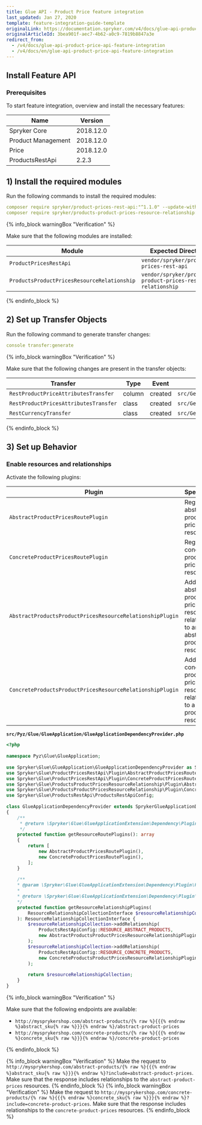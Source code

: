 ```yaml
---
title: Glue API - Product Price feature integration
last_updated: Jan 27, 2020
template: feature-integration-guide-template
originalLink: https://documentation.spryker.com/v4/docs/glue-api-product-price-api-feature-integration
originalArticleId: 3bea901f-aec7-4b62-a0c9-7819b8847a3e
redirect_from:
  - /v4/docs/glue-api-product-price-api-feature-integration
  - /v4/docs/en/glue-api-product-price-api-feature-integration
---
```


## Install Feature API
### Prerequisites
To start feature integration, overview and install the necessary features:

| Name | Version |
| --- | --- |
| Spryker Core | 2018.12.0 |
| Product Management | 2018.12.0 |
| Price | 2018.12.0 |
| ProductsRestApi | 2.2.3 |

## 1) Install the required modules

Run the following commands to install the required modules:

```yaml
composer require spryker/product-prices-rest-api:"^1.1.0" --update-with-dependencies
composer require spryker/products-product-prices-resource-relationship:"^1.0.0" --update-with-dependencies
```

{% info_block warningBox "Verification" %}


Make sure that the following modules are installed:

| Module | Expected Directory |
| --- | --- |
| `ProductPricesRestApi` | `vendor/spryker/product-prices-rest-api` |
|`ProductsProductPricesResourceRelationship`|`vendor/spryker/products-product-prices-resource-relationship`|

{% endinfo_block %}

## 2) Set up Transfer Objects

Run the following command to generate transfer changes:

```yaml
console transfer:generate
```

{% info_block warningBox "Verification" %}

Make sure that the following changes are present in the transfer objects:

| Transfer |Type  | Event | Path |
| --- | --- | --- | --- |
| `RestProductPriceAttributesTransfer` | column | created | `src/Generated/Shared/Transfer/RestProductPriceAttributesTransfer` |
| `RestProductPricesAttributesTransfer` | class | created | `src/Generated/Shared/Transfer/RestProductPricesAttributesTransfer` |
| `RestCurrencyTransfer` | class | created | `src/Generated/Shared/Transfer/RestCurrencyTransfer` |

{% endinfo_block %}

## 3) Set up Behavior
### Enable resources and relationships
Activate the following plugins:

| Plugin | Specification | Prerequisites | Namespace |
| --- | --- | --- | --- |
| `AbstractProductPricesRoutePlugin` | Registers an abstract product prices resource. | None | `Spryker\Glue\ProductPricesRestApi\Plugin` |
| `ConcreteProductPricesRoutePlugin` | Registers a concrete product prices resource. | None | `Spryker\Glue\ProductPricesRestApi\Plugin` |
| `AbstractProductsProductPricesResourceRelationshipPlugin` | Adds an abstract product prices resource as a relationship to an abstract product resource. | None | `Spryker\Glue\ProductsProductPricesResourceRelationship\Plugin` |
| `ConcreteProductsProductPricesResourceRelationshipPlugin` | Adds a concrete product prices resource as a relationship to a concrete product resource. | None | `Spryker\Glue\ProductsProductPricesResourceRelationship\Plugin` |

**`src/Pyz/Glue/GlueApplication/GlueApplicationDependencyProvider.php`**
```php
<?php
 
namespace Pyz\Glue\GlueApplication;
 
use Spryker\Glue\GlueApplication\GlueApplicationDependencyProvider as SprykerGlueApplicationDependencyProvider;
use Spryker\Glue\ProductPricesRestApi\Plugin\AbstractProductPricesRoutePlugin;
use Spryker\Glue\ProductPricesRestApi\Plugin\ConcreteProductPricesRoutePlugin;
use Spryker\Glue\ProductsProductPricesResourceRelationship\Plugin\AbstractProductsProductPricesResourceRelationshipPlugin;
use Spryker\Glue\ProductsProductPricesResourceRelationship\Plugin\ConcreteProductsProductPricesResourceRelationshipPlugin;
use Spryker\Glue\ProductsRestApi\ProductsRestApiConfig;
 
class GlueApplicationDependencyProvider extends SprykerGlueApplicationDependencyProvider
{
    /**
     * @return \Spryker\Glue\GlueApplicationExtension\Dependency\Plugin\ResourceRoutePluginInterface[]
     */
    protected function getResourceRoutePlugins(): array
    {
        return [
            new AbstractProductPricesRoutePlugin(),
            new ConcreteProductPricesRoutePlugin(),
        ];
    }
 
    /**
    * @param \Spryker\Glue\GlueApplicationExtension\Dependency\Plugin\ResourceRelationshipCollectionInterface $resourceRelationshipCollection
    *
    * @return \Spryker\Glue\GlueApplicationExtension\Dependency\Plugin\ResourceRelationshipCollectionInterface
    */
    protected function getResourceRelationshipPlugins(
        ResourceRelationshipCollectionInterface $resourceRelationshipCollection
    ): ResourceRelationshipCollectionInterface {
        $resourceRelationshipCollection->addRelationship(
            ProductsRestApiConfig::RESOURCE_ABSTRACT_PRODUCTS,
            new AbstractProductsProductPricesResourceRelationshipPlugin()
        );
        $resourceRelationshipCollection->addRelationship(
            ProductsRestApiConfig::RESOURCE_CONCRETE_PRODUCTS,
            new ConcreteProductsProductPricesResourceRelationshipPlugin()
        );
 
        return $resourceRelationshipCollection;
    }
}
```

{% info_block warningBox "Verification" %}

Make sure that the following endpoints are available:

* `http://mysprykershop.com/abstract-products/{% raw %}{{{% endraw %}abstract_sku{% raw %}}}{% endraw %}/abstract-product-prices` 
* `http://mysprykershop.com/concrete-products/{% raw %}{{{% endraw %}concrete_sku{% raw %}}}{% endraw %}/concrete-product-prices`

{% endinfo_block %} 

{% info_block warningBox "Verification" %}
Make the request to `http://mysprykershop.com/abstract-products/{% raw %}{{{% endraw %}abstract_sku{% raw %}}}{% endraw %}?include=abstract-product-prices`. Make sure that the response includes relationships to the `abstract-product-prices` resources. 
{% endinfo_block %}
{% info_block warningBox "Verification" %}
Make the request to `http://mysprykershop.com/concrete-products/{% raw %}{{{% endraw %}concrete_sku{% raw %}}}{% endraw %}?include=concrete-product-prices`. Make sure that the response includes relationships to the `concrete-product-prices` resources.
{% endinfo_block %}
